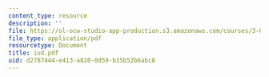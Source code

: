 ```yaml
---
content_type: resource
description: ''
file: https://ol-ocw-studio-app-production.s3.amazonaws.com/courses/3-064-polymer-engineering-fall-2003/d2787444e413a8200d59b15b52b6abc8_iud.pdf
file_type: application/pdf
resourcetype: Document
title: iud.pdf
uid: d2787444-e413-a820-0d59-b15b52b6abc8
---
```

